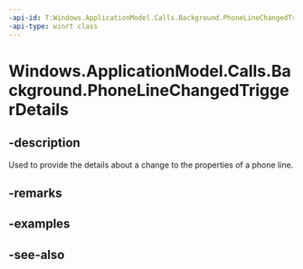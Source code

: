 ```yaml
---
-api-id: T:Windows.ApplicationModel.Calls.Background.PhoneLineChangedTriggerDetails
-api-type: winrt class
---
```


<!-- Class syntax.
public class PhoneLineChangedTriggerDetails : Windows.ApplicationModel.Calls.Background.IPhoneLineChangedTriggerDetails
-->

# Windows.ApplicationModel.Calls.Background.PhoneLineChangedTriggerDetails

## -description
Used to provide the details about a change to the properties of a phone line.

## -remarks

## -examples

## -see-also
